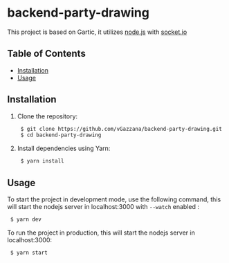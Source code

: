 # backend-party-drawing

This project is based on Gartic, it utilizes [node.js](https://nodejs.org/en) with [socket.io](https://socket.io/)

## Table of Contents

- [Installation](#installation)
- [Usage](#usage)
<!-- - [Scripts](#scripts)
- [Project Structure](#project-structure)
- [Contributing](#contributing)
- [License](#license) -->

## Installation

1. Clone the repository:

   ```bash
    $ git clone https://github.com/vGazzana/backend-party-drawing.git
    $ cd backend-party-drawing
   ```

2. Install dependencies using Yarn:

   ```bash
    $ yarn install
   ```

## Usage

To start the project in development mode, use the following command, this will start the nodejs server in localhost:3000 with `--watch` enabled :

```bash
 $ yarn dev
```

To run the project in production, this will start the nodejs server in localhost:3000:

```bash
 $ yarn start
```
